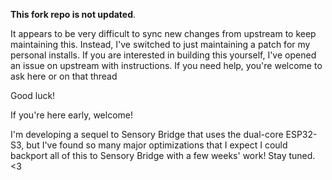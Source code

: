 **This fork repo is not updated**.

It appears to be very difficult to sync new changes from upstream to keep maintaining this. Instead, I've switched to just maintaining a patch for my personal installs.
If you are interested in building this yourself, I've opened an issue on upstream with instructions. If you need help, you're welcome to ask here or on that thread

Good luck!


If you're here early, welcome!

I'm developing a sequel to Sensory Bridge that uses the dual-core ESP32-S3, but I've found so many major optimizations that I expect I could backport all of this to Sensory Bridge with a few weeks' work! Stay tuned. <3
